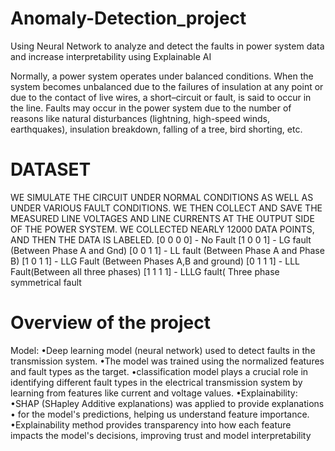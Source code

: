 # Anomaly-Detection_project
Using Neural Network to analyze and detect the faults in power system data and increase interpretability using Explainable AI

Normally, a power system operates under balanced conditions. When the system becomes unbalanced due to the failures of insulation at any point or due to the contact of live wires, a short–circuit or fault, is said to occur in the line. 
Faults may occur in the power system due to the number of reasons like natural disturbances (lightning, high-speed winds, earthquakes), insulation breakdown, falling of a tree, bird shorting, etc.

# DATASET 
WE SIMULATE THE CIRCUIT UNDER NORMAL CONDITIONS AS WELL AS UNDER VARIOUS FAULT CONDITIONS. WE THEN COLLECT AND SAVE THE MEASURED LINE VOLTAGES AND LINE CURRENTS AT THE OUTPUT SIDE OF THE POWER SYSTEM. WE COLLECTED NEARLY 12000 DATA POINTS, AND THEN THE DATA IS LABELED.
[0 0 0 0] - No Fault
[1 0 0 1] - LG fault (Between Phase A and
Gnd)
[0 0 1 1] - LL fault (Between Phase A and
Phase B)
[1 0 1 1] - LLG Fault (Between Phases A,B and
ground)
[0 1 1 1] - LLL Fault(Between all three phases)
[1 1 1 1] - LLLG fault( Three phase
symmetrical fault

# Overview of the project

Model:
•Deep learning model (neural network) used to detect faults in the transmission system.
•The model was trained using the normalized features and fault types as the target.
•classification model plays a crucial role in identifying different fault types in the electrical transmission system by learning from features like current and voltage values.
•Explainability:
•SHAP (SHapley Additive explanations) was applied to provide explanations
• for the model's predictions, helping us understand feature importance.
•Explainability method provides transparency into how each feature impacts the model's decisions, improving trust and model interpretability

